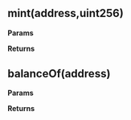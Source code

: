 # 



## mint(address,uint256)




**Params**

**Returns**

## balanceOf(address)




**Params**

**Returns**



